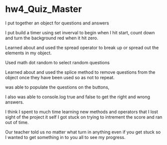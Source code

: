 # hw4_Quiz_Master

I put together an object for questions and answers

I put build a timer using set inverval to begin when I hit start, 
count down and turn the background red when it hit zero.

Learned about and used the spread operator to break up or spread out the elements in my object.

Used math dot random to select random questions

Learned about and used the splice method to remove questions from the object once they have been used so as not to repeat.  

was able to populate the questions on the buttons, 

I also was able to console.log true and false to get the right and wrong answers. 

I think I spent to much time learning new methods and operators that I lost sight of the project it self I got stuck on trying to intrement the score and ran out of time.  

Our teacher told us no matter what turn in anything even if you get stuck so I wanted to get something in to you all to see my progress.


